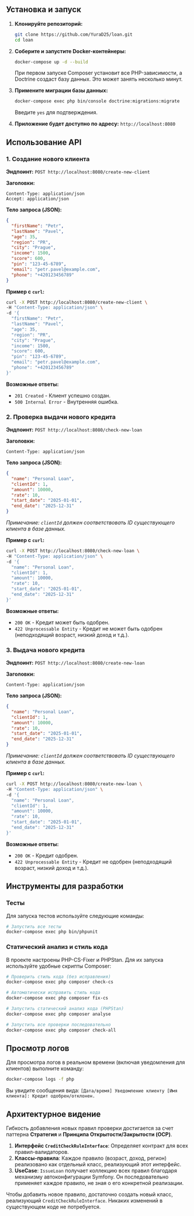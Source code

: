 ## Установка и запуск

1.  **Клонируйте репозиторий:**
    ```bash
    git clone https://github.com/YuraD25/loan.git
    cd loan
    ```

2.  **Соберите и запустите Docker-контейнеры:**
    ```bash
    docker-compose up -d --build
    ```
    При первом запуске Composer установит все PHP-зависимости, а Doctrine создаст базу данных. Это может занять несколько минут.

3.  **Примените миграции базы данных:**
    ```bash
    docker-compose exec php bin/console doctrine:migrations:migrate
    ```
    Введите `yes` для подтверждения.

4.  **Приложение будет доступно по адресу:** `http://localhost:8080`

## Использование API

### 1. Создание нового клиента

**Эндпоинт:** `POST http://localhost:8080/create-new-client`

**Заголовки:**
```
Content-Type: application/json
Accept: application/json
```

**Тело запроса (JSON):**
```json
{
  "firstName": "Petr",
  "lastName": "Pavel",
  "age": 35,
  "region": "PR",
  "city": "Prague",
  "income": 1500,
  "score": 600,
  "pin": "123-45-6789",
  "email": "petr.pavel@example.com",
  "phone": "+420123456789"
}
```

**Пример с `curl`:**
```bash
curl -X POST http://localhost:8080/create-new-client \
-H "Content-Type: application/json" \
-d '{
  "firstName": "Petr",
  "lastName": "Pavel",
  "age": 35,
  "region": "PR",
  "city": "Prague",
  "income": 1500,
  "score": 600,
  "pin": "123-45-6789",
  "email": "petr.pavel@example.com",
  "phone": "+420123456789"
}'
```
**Возможные ответы:**
*   `201 Created` - Клиент успешно создан.
*   `500 Internal Error` - Внутренняя ошибка.

### 2. Проверка выдачи нового кредита

**Эндпоинт:** `POST http://localhost:8080/check-new-loan`

**Заголовки:**
```
Content-Type: application/json
```

**Тело запроса (JSON):**
```json
{
  "name": "Personal Loan",
  "clientId": 1,
  "amount": 10000,
  "rate": 10,
  "start_date": "2025-01-01",
  "end_date": "2025-12-31"
}
```
*Примечание: `clientId` должен соответствовать ID существующего клиента в базе данных.*

**Пример с `curl`:**
```bash
curl -X POST http://localhost:8080/check-new-loan \
-H "Content-Type: application/json" \
-d '{
  "name": "Personal Loan",
  "clientId": 1,
  "amount": 10000,
  "rate": 10,
  "start_date": "2025-01-01",
  "end_date": "2025-12-31"
}'
```
**Возможные ответы:**
*   `200 OK` - Кредит может быть одобрен.
*   `422 Unprocessable Entity` - Кредит не может быть одобрен (неподходящий возраст, низкий доход и т.д.).

### 3. Выдача нового кредита

**Эндпоинт:** `POST http://localhost:8080/create-new-loan`

**Заголовки:**
```
Content-Type: application/json
```

**Тело запроса (JSON):**
```json
{
  "name": "Personal Loan",
  "clientId": 1,
  "amount": 10000,
  "rate": 10,
  "start_date": "2025-01-01",
  "end_date": "2025-12-31"
}
```
*Примечание: `clientId` должен соответствовать ID существующего клиента в базе данных.*

**Пример с `curl`:**
```bash
curl -X POST http://localhost:8080/create-new-loan \
-H "Content-Type: application/json" \
-d '{
  "name": "Personal Loan",
  "clientId": 1,
  "amount": 10000,
  "rate": 10,
  "start_date": "2025-01-01",
  "end_date": "2025-12-31"
}'
```
**Возможные ответы:**
*   `200 OK` - Кредит одобрен.
*   `422 Unprocessable Entity` - Кредит не одобрен (неподходящий возраст, низкий доход и т.д.).

## Инструменты для разработки

### Тесты

Для запуска тестов используйте следующие команды:
```bash
# Запустить все тесты
docker-compose exec php bin/phpunit
```

### Статический анализ и стиль кода

В проекте настроены PHP-CS-Fixer и PHPStan. Для их запуска используйте удобные скрипты Composer:

```bash
# Проверить стиль кода (без исправления)
docker-compose exec php composer check-cs

# Автоматически исправить стиль кода
docker-compose exec php composer fix-cs

# Запустить статический анализ кода (PHPStan)
docker-compose exec php composer analyse

# Запустить все проверки последовательно
docker-compose exec php composer check-all
```

## Просмотр логов

Для просмотра логов в реальном времени (включая уведомления для клиентов) выполните команду:
```bash
docker-compose logs -f php
```
Вы увидите сообщения вида:
`[Дата/время] Уведомление клиенту [Имя клиента]: Кредит одобрен/отклонен.`

## Архитектурное видение

Гибкость добавления новых правил проверки достигается за счет паттерна **Стратегия** и **Принципа Открытости/Закрытости (OCP)**.

1.  **Интерфейс `CreditCheckRuleInterface`**: Определяет контракт для всех правил-валидаторов.
2.  **Классы-правила**: Каждое правило (возраст, доход, регион) реализовано как отдельный класс, реализующий этот интерфейс.
3.  **UseCase**: `IssueLoan` получает коллекцию всех правил благодаря механизму автоконфигурации Symfony. Он последовательно применяет каждое правило, не зная о его конкретной реализации.

Чтобы добавить новое правило, достаточно создать новый класс, реализующий `CreditCheckRuleInterface`. Никаких изменений в существующем коде не потребуется.
